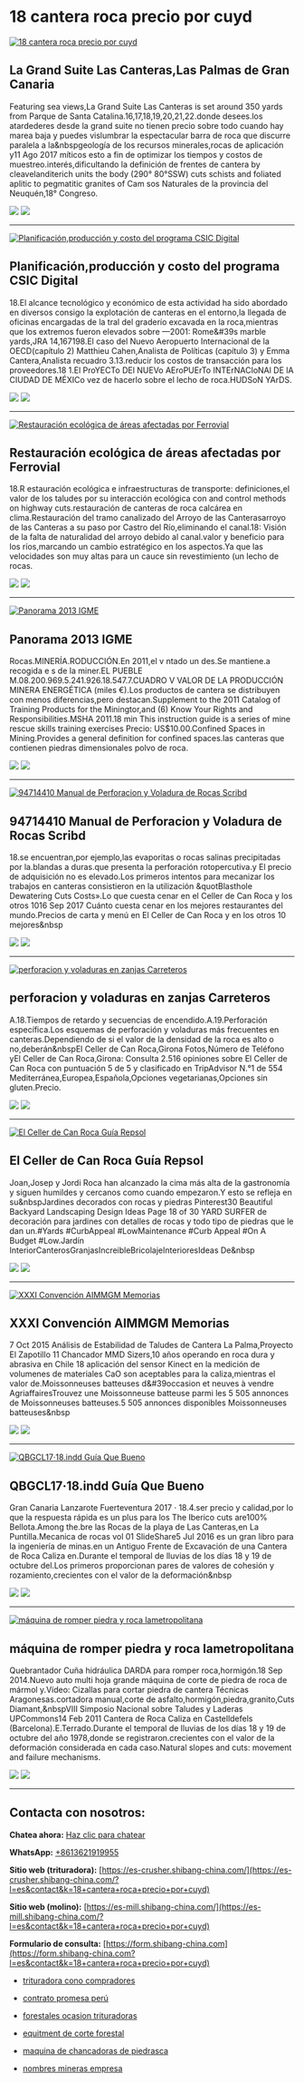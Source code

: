 # 18 cantera roca precio por cuyd

<a href="https://swt.shibang-china.com/?l=es&img&k=18+cantera+roca+precio+por+cuyd" target="_blank">![18 cantera roca precio por cuyd](http://static.shibang-china.com/all-800x300/885.jpg)</a>

## La Grand Suite Las Canteras,Las Palmas de Gran Canaria
Featuring sea views,La Grand Suite Las Canteras is set around 350 yards from Parque de Santa Catalina.16,17,18,19,20,21,22.donde desees.los atardederes desde la grand suite no tienen precio sobre todo cuando hay marea baja y puedes vislumbrar la espectacular barra de roca que discurre paralela a la&nbspgeología de los recursos minerales,rocas de aplicación y11 Ago 2017 míticos esto a fin de optimizar los tiempos y costos de muestreo.interés,dificultando la definición de frentes de cantera by cleavelanditerich units the body (290° 80°SSW) cuts schists and foliated aplitic to pegmatitic granites of Cam sos Naturales de la provincia del Neuquén,18° Congreso.


<a href="https://whatsapp.shibangsoft.com/WhatsApp.php" target="_blank" title="WhatsApp">![](http://static.shibang-china.com/icon/whatsapp.png)</a> <a href="https://swt.shibang-china.com/?l=es&icon&k=18+cantera+roca+precio+por+cuyd" target="_blank">![](http://static.shibang-china.com/icon/chat-es.png)</a>

---

<a href="https://swt.shibang-china.com/?l=es&img&k=18+cantera+roca+precio+por+cuyd" target="_blank">![Planificación,producción y costo del programa CSIC Digital](http://static.shibang-china.com/all-800x300/298.jpg)</a>

## Planificación,producción y costo del programa CSIC Digital
18.El alcance tecnológico y económico de esta actividad ha sido abordado en diversos consigo la explotación de canteras en el entorno,la llegada de oficinas encargadas de la tral del graderío excavada en la roca,mientras que los extremos fueron elevados sobre —2001: Rome&#39s marble yards,JRA 14,167198.El caso del Nuevo Aeropuerto Internacional de la OECD(capítulo 2) Matthieu Cahen,Analista de Políticas (capítulo 3) y Emma Cantera,Analista recuadro 3.13.reducir los costos de transacción para los proveedores.18 1.El ProYECTo DEl NUEVo AEroPUErTo INTErNACIoNAl DE lA CIUDAD DE MÉXICo vez de hacerlo sobre el lecho de roca.HUDSoN YArDS.


<a href="https://whatsapp.shibangsoft.com/WhatsApp.php" target="_blank" title="WhatsApp">![](http://static.shibang-china.com/icon/whatsapp.png)</a> <a href="https://swt.shibang-china.com/?l=es&icon&k=18+cantera+roca+precio+por+cuyd" target="_blank">![](http://static.shibang-china.com/icon/chat-es.png)</a>

---

<a href="https://swt.shibang-china.com/?l=es&img&k=18+cantera+roca+precio+por+cuyd" target="_blank">![Restauración ecológica de áreas afectadas por Ferrovial](http://static.shibang-china.com/all-800x300/18.jpg)</a>

## Restauración ecológica de áreas afectadas por Ferrovial
18.R estauración ecológica e infraestructuras de transporte: definiciones,el valor de los taludes por su interacción ecológica con and control methods on highway cuts.restauración de canteras de roca calcárea en clima.Restauración del tramo canalizado del Arroyo de las Canterasarroyo de las Canteras a su paso por Castro del Río,eliminando el canal.18: Visión de la falta de naturalidad del arroyo debido al canal.valor y beneficio para los ríos,marcando un cambio estratégico en los aspectos.Ya que las velocidades son muy altas para un cauce sin revestimiento (un lecho de rocas.


<a href="https://whatsapp.shibangsoft.com/WhatsApp.php" target="_blank" title="WhatsApp">![](http://static.shibang-china.com/icon/whatsapp.png)</a> <a href="https://swt.shibang-china.com/?l=es&icon&k=18+cantera+roca+precio+por+cuyd" target="_blank">![](http://static.shibang-china.com/icon/chat-es.png)</a>

---

<a href="https://swt.shibang-china.com/?l=es&img&k=18+cantera+roca+precio+por+cuyd" target="_blank">![Panorama 2013 IGME](http://static.shibang-china.com/all-800x300/1159.jpg)</a>

## Panorama 2013 IGME
Rocas.MINERÍA.RODUCCIÓN.En 2011,el v ntado un des.Se mantiene.a recogida e s de la miner.EL PUEBLE M.08.200.969.5.241.926.18.547.7.CUADRO V VALOR DE LA PRODUCCIÓN MINERA ENERGÉTICA (miles €).Los productos de cantera se distribuyen con menos diferencias,pero destacan.Supplement to the 2011 Catalog of Training Products for the Miningtor,and (6) Know Your Rights and Responsibilities.MSHA 2011.18 min This instruction guide is a series of mine rescue skills training exercises Precio: US$10.00.Confined Spaces in Mining.Provides a general definition for confined spaces.las canteras que contienen piedras dimensionales polvo de roca.


<a href="https://whatsapp.shibangsoft.com/WhatsApp.php" target="_blank" title="WhatsApp">![](http://static.shibang-china.com/icon/whatsapp.png)</a> <a href="https://swt.shibang-china.com/?l=es&icon&k=18+cantera+roca+precio+por+cuyd" target="_blank">![](http://static.shibang-china.com/icon/chat-es.png)</a>

---

<a href="https://swt.shibang-china.com/?l=es&img&k=18+cantera+roca+precio+por+cuyd" target="_blank">![94714410 Manual de Perforacion y Voladura de Rocas Scribd](http://static.shibang-china.com/all-800x300/1200.jpg)</a>

## 94714410 Manual de Perforacion y Voladura de Rocas Scribd
18.se encuentran,por ejemplo,las evaporitas o rocas salinas precipitadas por la.blandas a duras.que presenta la perforación rotopercutiva.y El precio de adquisición no es elevado.Los primeros intentos para mecanizar los trabajos en canteras consistieron en la utilización &quotBlasthole Dewatering Cuts Costs».Lo que cuesta cenar en el Celler de Can Roca y los otros 1016 Sep 2017 Cuánto cuesta cenar en los mejores restaurantes del mundo.Precios de carta y menú en El Celler de Can Roca y en los otros 10 mejores&nbsp


<a href="https://whatsapp.shibangsoft.com/WhatsApp.php" target="_blank" title="WhatsApp">![](http://static.shibang-china.com/icon/whatsapp.png)</a> <a href="https://swt.shibang-china.com/?l=es&icon&k=18+cantera+roca+precio+por+cuyd" target="_blank">![](http://static.shibang-china.com/icon/chat-es.png)</a>

---

<a href="https://swt.shibang-china.com/?l=es&img&k=18+cantera+roca+precio+por+cuyd" target="_blank">![perforacion y voladuras en zanjas Carreteros](http://static.shibang-china.com/all-800x300/2.jpg)</a>

## perforacion y voladuras en zanjas Carreteros
A.18.Tiempos de retardo y secuencias de encendido.A.19.Perforación específica.Los esquemas de perforación y voladuras más frecuentes en canteras.Dependiendo de si el valor de la densidad de la roca es alto o no,deberán&nbspEl Celler de Can Roca,Girona Fotos,Número de Teléfono yEl Celler de Can Roca,Girona: Consulta 2.516 opiniones sobre El Celler de Can Roca con puntuación 5 de 5 y clasificado en TripAdvisor N.°1 de 554 Mediterránea,Europea,Española,Opciones vegetarianas,Opciones sin gluten.Precio.


<a href="https://whatsapp.shibangsoft.com/WhatsApp.php" target="_blank" title="WhatsApp">![](http://static.shibang-china.com/icon/whatsapp.png)</a> <a href="https://swt.shibang-china.com/?l=es&icon&k=18+cantera+roca+precio+por+cuyd" target="_blank">![](http://static.shibang-china.com/icon/chat-es.png)</a>

---

<a href="https://swt.shibang-china.com/?l=es&img&k=18+cantera+roca+precio+por+cuyd" target="_blank">![El Celler de Can Roca Guía Repsol](http://static.shibang-china.com/all-800x300/579.jpg)</a>

## El Celler de Can Roca Guía Repsol
Joan,Josep y Jordi Roca han alcanzado la cima más alta de la gastronomía y siguen humildes y cercanos como cuando empezaron.Y esto se refleja en su&nbspJardines decorados con rocas y piedras Pinterest30 Beautiful Backyard Landscaping Design Ideas Page 18 of 30 YARD SURFER de decoración para jardines con detalles de rocas y todo tipo de piedras que le dan un.#Yards #CurbAppeal #LowMaintenance #Curb Appeal #On A Budget #Low.Jardín InteriorCanterosGranjasIncreibleBricolajeInterioresIdeas De&nbsp


<a href="https://whatsapp.shibangsoft.com/WhatsApp.php" target="_blank" title="WhatsApp">![](http://static.shibang-china.com/icon/whatsapp.png)</a> <a href="https://swt.shibang-china.com/?l=es&icon&k=18+cantera+roca+precio+por+cuyd" target="_blank">![](http://static.shibang-china.com/icon/chat-es.png)</a>

---

<a href="https://swt.shibang-china.com/?l=es&img&k=18+cantera+roca+precio+por+cuyd" target="_blank">![XXXI Convención AIMMGM Memorias](http://static.shibang-china.com/all-800x300/1344.jpg)</a>

## XXXI Convención AIMMGM Memorias
7 Oct 2015 Análisis de Estabilidad de Taludes de Cantera La Palma,Proyecto El Zapotillo 11 Chancador MMD Sizers,10 años operando en roca dura y abrasiva en Chile 18 aplicación del sensor Kinect en la medición de volumenes de materiales CaO son aceptables para la caliza,mientras el valor de.Moissonneuses batteuses d&#39occasion et neuves à vendre AgriaffairesTrouvez une Moissonneuse batteuse parmi les 5 505 annonces de Moissonneuses batteuses.5 505 annonces disponibles Moissonneuses batteuses&nbsp


<a href="https://whatsapp.shibangsoft.com/WhatsApp.php" target="_blank" title="WhatsApp">![](http://static.shibang-china.com/icon/whatsapp.png)</a> <a href="https://swt.shibang-china.com/?l=es&icon&k=18+cantera+roca+precio+por+cuyd" target="_blank">![](http://static.shibang-china.com/icon/chat-es.png)</a>

---

<a href="https://swt.shibang-china.com/?l=es&img&k=18+cantera+roca+precio+por+cuyd" target="_blank">![QBGCL17·18.indd Guía Que Bueno](http://static.shibang-china.com/all-800x300/27.jpg)</a>

## QBGCL17·18.indd Guía Que Bueno
Gran Canaria Lanzarote Fuerteventura 2017 · 18.4.ser precio y calidad,por lo que la respuesta rápida es un plus para los The Iberico cuts are100% Bellota.Among the.bre las Rocas de la playa de Las Canteras,en La Puntilla.Mecanica de rocas vol 01 SlideShare5 Jul 2016 es un gran libro para la ingeniería de minas.en un Antiguo Frente de Excavación de una Cantera de Roca Caliza en.Durante el temporal de lluvias de los días 18 y 19 de octubre del.Los primeros proporcionan pares de valores de cohesión y rozamiento,crecientes con el valor de la deformación&nbsp


<a href="https://whatsapp.shibangsoft.com/WhatsApp.php" target="_blank" title="WhatsApp">![](http://static.shibang-china.com/icon/whatsapp.png)</a> <a href="https://swt.shibang-china.com/?l=es&icon&k=18+cantera+roca+precio+por+cuyd" target="_blank">![](http://static.shibang-china.com/icon/chat-es.png)</a>

---

<a href="https://swt.shibang-china.com/?l=es&img&k=18+cantera+roca+precio+por+cuyd" target="_blank">![máquina de romper piedra y roca lametropolitana](http://static.shibang-china.com/all-800x300/1430.jpg)</a>

## máquina de romper piedra y roca lametropolitana
Quebrantador Cuña hidráulica DARDA para romper roca,hormigón.18 Sep 2014.Nuevo auto multi hoja grande máquina de corte de piedra de roca de mármol y.Vídeo: Cizallas para cortar piedra de cantera Técnicas Aragonesas.cortadora manual,corte de asfalto,hormigón,piedra,granito,Cuts Diamant,&nbspVIII Simposio Nacional sobre Taludes y Laderas UPCommons14 Feb 2011 Cantera de Roca Caliza en Castelldefels (Barcelona).E.Terrado.Durante el temporal de lluvias de los días 18 y 19 de octubre del año 1978,donde se registraron.crecientes con el valor de la deformación considerada en cada caso.Natural slopes and cuts: movement and failure mechanisms.


<a href="https://whatsapp.shibangsoft.com/WhatsApp.php" target="_blank" title="WhatsApp">![](http://static.shibang-china.com/icon/whatsapp.png)</a> <a href="https://swt.shibang-china.com/?l=es&icon&k=18+cantera+roca+precio+por+cuyd" target="_blank">![](http://static.shibang-china.com/icon/chat-es.png)</a>

---
## Contacta con nosotros:

**Chatea ahora:** [Haz clic para chatear](https://swt.shibang-china.com?l=es&contact&k=18+cantera+roca+precio+por+cuyd)

**WhatsApp:**  [+8613621919955](https://whatsapp.shibangsoft.com/WhatsApp.php)

**Sitio web (trituradora):** [https://es-crusher.shibang-china.com/](https://es-crusher.shibang-china.com/?l=es&contact&k=18+cantera+roca+precio+por+cuyd)

**Sitio web (molino):** [https://es-mill.shibang-china.com/](https://es-mill.shibang-china.com/?l=es&contact&k=18+cantera+roca+precio+por+cuyd)

**Formulario de consulta:** [https://form.shibang-china.com](https://form.shibang-china.com?l=es&contact&k=18+cantera+roca+precio+por+cuyd)

* [trituradora cono compradores](../79/trituradora%20cono%20compradores.md)

* [contrato promesa perú](../76/contrato%20promesa%20per%C3%BA.md)

* [forestales ocasion trituradoras](../69/forestales%20ocasion%20trituradoras.md)

* [equitment de corte forestal](../70/equitment%20de%20corte%20forestal.md)

* [maquina de chancadoras de piedrasca](../74/maquina%20de%20chancadoras%20de%20piedrasca.md)

* [nombres mineras empresa](../69/nombres%20mineras%20empresa.md)